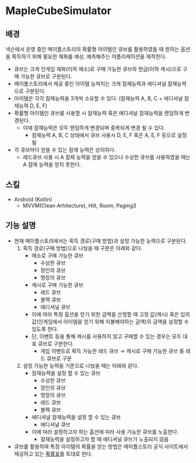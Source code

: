 # MapleCubeSimulator

## 배경
넥슨에서 운영 중인 메이플스토리의 확률형 아이템인 큐브를 활용하였을 때 원하는 옵션을 획득하기 위해 필요한 재화를 예상, 예측해주는 어플리케이션을 제작한다.
* 큐브는 크게 인게임 재화(이하 메소)로 구매 가능한 큐브와 현금(이하 캐시)으로 구매 가능한 큐브로 구분된다.
* 메이플스토리에서 제공 중인 아이템 능력치는 크게 잠재능력과 에디셔널 잠재능력으로 구분된다.
* 아이템은 각각 잠재능력을 3개씩 소유할 수 있다. (잠재능력 A, B, C + 에디셔널 잠재능력 D, E, F)
* 확률형 아이템인 큐브를 사용할 시 잠재능력 혹은 에디셔널 잠재능력을 랜덤하게 변경된다.
  * 이때 잠재능력은 모두 랜덤하게 변경되며 중복되게 변경 될 수 있다.
    * 잠재능력 A, B, C 상태에서 큐브 사용시 D, E, F 혹은 A, E, F 등으로 설정됨
* 각 큐브마다 얻을 수 있는 잠재 능력은 상이하다.
  * 레드큐브 사용 시 A 잠재 능력을 얻을 수 있으나 수상한 큐브를 사용하였을 때는 A 잠재 능력을 얻지 못한다.

## 스킬
* Android (Kotlin)
  * MVVM(Clean Arhitecture), Hilt, Room, Paging3

## 기능 설명
* 현재 메이플스토리에서는 획득 경로(구매 방법)과 설정 가능한 능력으로 구분된다.
  1. 획득 경로(구매 방법)으로 나눴을 때 구분은 아래와 같다.
     * 메소로 구매 가능한 큐브
       * 수상한 큐브
       * 장인의 큐브
       * 명장의 큐브
     * 캐시로 구매 가능한 큐브
       * 레드 큐브
       * 블랙 큐브
       * 에디셔널 큐브
     * 이에 따라 특정 옵션을 얻기 위한 금액을 산정할 때 고정 값(캐시) 혹은 임의 값(인게임에서 아이템을 얻기 위해 지불해야하는 금액)의 금액을 설정할 수 있도록 한다.
     * 단, 이벤트 등을 통해 캐시를 사용하지 않고 구매할 수 있는 경우는 모두 대표 큐브로 구분한다.
       * 게임 이벤트로 획득 가능한 레드 큐브 → 캐시로 구매 가능한 큐브 중 레드 큐브로 구분
  2. 설정 가능한 능력을 기준으로 나눴을 때는 아래와 같다.
     * 잠재능력을 설정 할 수 있는 큐브
       * 수상한 큐브
       * 장인의 큐브
       * 명장의 큐브
       * 레드 큐브
       * 블랙 큐브
     * 에디셔널 잠재능력을 설정 할 수 있는 큐브
       * 에디셔널 큐브
     * 이에 따라 설정하고자 하는 옵션에 따라 사용 가능한 큐브를 노출한다.
       * 잠재능력을 설정하고자 할 때 에디셔널 큐브가 노출되지 않음
* 큐브를 활용하여 특정 아이템의 확률을 얻는 방법은 메이플스토리 공식 사이트에서 제공하고 있는 [확률표](https://maplestory.nexon.com/Guide/OtherProbability/cube/red)를 토대로 한다.